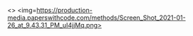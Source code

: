



















<>
<img=https://production-media.paperswithcode.com/methods/Screen_Shot_2021-01-26_at_9.43.31_PM_uI4jjMq.png>
